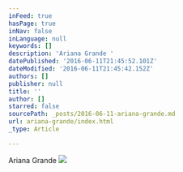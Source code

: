 ```yaml
---
inFeed: true
hasPage: true
inNav: false
inLanguage: null
keywords: []
description: 'Ariana Grande '
datePublished: '2016-06-11T21:45:52.101Z'
dateModified: '2016-06-11T21:45:42.152Z'
authors: []
publisher: null
title: ''
author: []
starred: false
sourcePath: _posts/2016-06-11-ariana-grande.md
url: ariana-grande/index.html
_type: Article

---
```

Ariana Grande ![](https://the-grid-user-content.s3-us-west-2.amazonaws.com/839105f5-015a-4a80-9df7-62413cc16f53.jpg)
